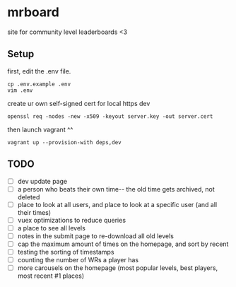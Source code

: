 # mrboard

site for community level leaderboards <3

## Setup

first, edit the .env file.

```
cp .env.example .env
vim .env
```

create ur own self-signed cert for local https dev

```
openssl req -nodes -new -x509 -keyout server.key -out server.cert
```

then launch vagrant ^^

```
vagrant up --provision-with deps,dev
```

## TODO

- [ ] dev update page
- [ ] a person who beats their own time-- the old time gets archived, not deleted
- [ ] place to look at all users, and place to look at a specific user (and all their times)
- [ ] vuex optimizations to reduce queries
- [ ] a place to see all levels
- [ ] notes in the submit page to re-download all old levels
- [ ] cap the maximum amount of times on the homepage, and sort by recent
- [ ] testing the sorting of timestamps
- [ ] counting the number of WRs a player has
- [ ] more carousels on the homepage (most popular levels, best players, most recent #1 places)

